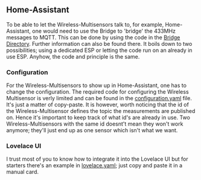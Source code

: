 ## Home-Assistant
To be able to let the Wireless-Multisensors talk to, for example, Home-Assistant, one would need to use the Bridge to 'bridge' the 433MHz messages to MQTT. This can be done by using the code in the [Bridge Directory](/Bridge). Further information can also be found there. It boils down to two possibilities; using a dedicated ESP or letting the code run on an already in use ESP. Anyhow, the code and principle is the same. 

### Configuration
For the Wireless-Multisensors to show up in Home-Assistant, one has to change the configuration. The required code for configuring the Wireless Multisensor is verly limited and can be found in the [configuration.yaml](/Home-Assistant/configuration.yaml) file. It's just a matter of copy-paste. It is however, worth noticing that the id of the Wireless-Multisensor defines the topic the measurements are published on. Hence it's important to keep track of what id's are already in use. Two Wireless-Multisensors with the same id doesnt't mean they won't work anymore; they'll just end up as one sensor which isn't what we want.

### Lovelace UI
I trust most of you to know how to integrate it into the Lovelace UI but for starters there's an example in [lovelace.yaml](/Home-Assistant/lovelace.yaml); just copy and paste it in a manual card.
